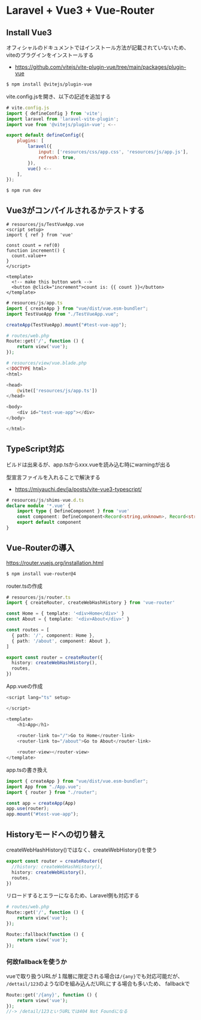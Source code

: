 # Laravel + Vue3 + Vue-Router

## Install Vue3

オフィシャルのドキュメントではインストール方法が記載されていないため、viteのプラグインをインストールする

- https://github.com/vitejs/vite-plugin-vue/tree/main/packages/plugin-vue

```bash
$ npm install @vitejs/plugin-vue
```

vite.config.jsを開き、以下の記述を追加する

```js
# vite.config.js
import { defineConfig } from 'vite';
import laravel from 'laravel-vite-plugin';
import vue from '@vitejs/plugin-vue'; <--

export default defineConfig({
    plugins: [
        laravel({
            input: ['resources/css/app.css', 'resources/js/app.js'],
            refresh: true,
        }),
		vue() <--
    ],
});
```

```
$ npm run dev
```

## Vue3がコンパイルされるかテストする

```vue
# resources/js/TestVueApp.vue
<script setup>
import { ref } from 'vue'

const count = ref(0)
function increment() {
  count.value++
}
</script>

<template>
  <!-- make this button work -->
  <button @click="increment">count is: {{ count }}</button>
</template>
```

```js
# resources/js/app.ts
import { createApp } from "vue/dist/vue.esm-bundler";
import TestVueApp from "./TestVueApp.vue";

createApp(TestVueApp).mount("#test-vue-app");
```

```php
# routes/web.php
Route::get('/', function () {
	return view('vue');
});
```

```php
# resources/view/vue.blade.php
<!DOCTYPE html>
<html>

<head>
	@vite(['resources/js/app.ts'])
</head>

<body>
	<div id="test-vue-app"></div>
</body>

</html>
```

## TypeScript対応

ビルドは出来るが、app.tsからxxx.vueを読み込む時にwarningが出る

型宣言ファイルを入れることで解決する

- https://miyauchi.dev/ja/posts/vite-vue3-typescript/


```ts
# resources/js/shims-vue.d.ts
declare module '*.vue' {
	import type { DefineComponent } from 'vue'
	const component: DefineComponent<Record<string,unknown>, Record<string,unknown>, unknown>
	export default component
}
```


## Vue-Routerの導入

https://router.vuejs.org/installation.html

```bash
$ npm install vue-router@4
```

router.tsの作成

```ts
# resources/js/router.ts
import { createRouter, createWebHashHistory } from 'vue-router'

const Home = { template: '<div>Home</div>' }
const About = { template: '<div>About</div>' }

const routes = [
  { path: '/', component: Home },
  { path: '/about', component: About },
]

export const router = createRouter({
  history: createWebHashHistory(),
  routes,
})
```

App.vueの作成

```ts
<script lang="ts" setup>

</script>

<template>
	<h1>App</h1>
	
	<router-link to="/">Go to Home</router-link>
    <router-link to="/about">Go to About</router-link>

	<router-view></router-view>
</template>
```

app.tsの書き換え

```ts
import { createApp } from "vue/dist/vue.esm-bundler";
import App from "./App.vue";
import { router } from "./router";

const app = createApp(App)
app.use(router);
app.mount("#test-vue-app");
```

## Historyモードへの切り替え

createWebHashHistory()ではなく、createWebHistory()を使う

```ts
export const router = createRouter({
  //history: createWebHashHistory(),
  history: createWebHistory(),
  routes,
})
```

リロードするとエラーになるため、Laravel側も対応する

```php
# routes/web.php
Route::get('/', function () {
	return view('vue');
});

Route::fallback(function () {
	return view('vue');
});
```

### 何故fallbackを使うか

vueで取り扱うURLが１階層に限定される場合は``/{any}``でも対応可能だが、
``/dettail/123``のようなIDを組み込んだURLにする場合も多いため、
fallbackで

```php
Route::get('/{any}', function () {
	return view('vue');
});
//-> /detail/123というURLでは404 Not Foundになる
```